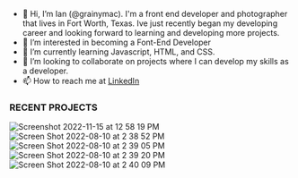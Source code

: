 - 👋 Hi, I’m Ian (@grainymac).  I'm a front end developer and photographer that lives in Fort Worth, Texas.  Ive just recently began my developing career and looking forward to learning and developing more projects.
- 👀 I’m interested in becoming a Font-End Developer
- 🌱 I’m currently learning Javascript, HTML, and CSS.
- 💞️ I’m looking to collaborate on projects where I can develop my skills as a developer.
- 📫 How to reach me at [LinkedIn](https://www.linkedin.com/in/ianmac87/)

### RECENT PROJECTS
![Screenshot 2022-11-15 at 12 58 19 PM](https://user-images.githubusercontent.com/106535343/202006577-be106cde-d204-4b01-abfb-fe5ab9dc5ac2.png)
![Screen Shot 2022-08-10 at 2 38 52 PM](https://user-images.githubusercontent.com/106535343/184005585-50396107-7a53-41fb-89f2-1bace79e1093.png)
![Screen Shot 2022-08-10 at 2 39 05 PM](https://user-images.githubusercontent.com/106535343/184005591-a60bbecb-c325-4b24-9ea9-318f929a9581.png)
![Screen Shot 2022-08-10 at 2 39 20 PM](https://user-images.githubusercontent.com/106535343/184005594-aa37a386-0292-4ced-89f8-01b284da3052.png)
![Screen Shot 2022-08-10 at 2 40 09 PM](https://user-images.githubusercontent.com/106535343/184005604-2eb1c51f-a3dc-4b44-81d6-ae6745504b14.png)


<!---
grainymac/grainymac is a ✨ special ✨ repository because its `README.md` (this file) appears on your GitHub profile.
You can click the Preview link to take a look at your changes.
--->

